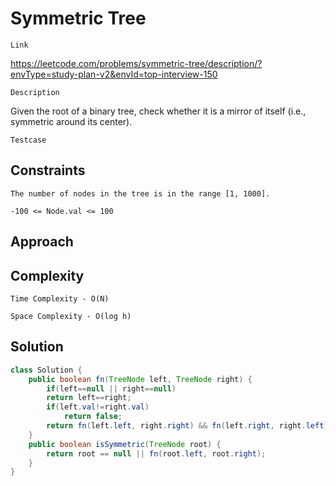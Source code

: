 # Symmetric Tree

`Link`

https://leetcode.com/problems/symmetric-tree/description/?envType=study-plan-v2&envId=top-interview-150

`Description`

Given the root of a binary tree, check whether it is a mirror of itself (i.e., symmetric around its center).

`Testcase`



## Constraints

`The number of nodes in the tree is in the range [1, 1000].`

`-100 <= Node.val <= 100`

## Approach



## Complexity

`Time Complexity - O(N)`

`Space Complexity - O(log h)`

## Solution

```java
class Solution {
    public boolean fn(TreeNode left, TreeNode right) {
        if(left==null || right==null)
        return left==right;
        if(left.val!=right.val)
            return false;
        return fn(left.left, right.right) && fn(left.right, right.left);
    }
    public boolean isSymmetric(TreeNode root) {
        return root == null || fn(root.left, root.right);
    }
}

```